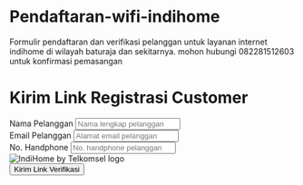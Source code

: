 # Pendaftaran-wifi-indihome
Formulir pendaftaran dan verifikasi pelanggan untuk layanan internet indihome di wilayah baturaja dan sekitarnya. mohon hubungi 082281512603 untuk konfirmasi pemasangan
<html>
 <head>
  <link href="https://cdnjs.cloudflare.com/ajax/libs/font-awesome/5.15.3/css/all.min.css" rel="stylesheet"/>
 </head>
 <body class="bg-gray-100 flex flex-col items-center justify-center min-h-screen">
  <div class="w-full max-w-md mx-auto bg-white rounded-lg shadow-md p-6">
   <div class="flex items-center mb-6">
    <i class="fas fa-arrow-left text-xl text-gray-700">
    </i>
    <h1 class="text-xl font-bold text-center flex-grow text-gray-900">
     Kirim Link Registrasi Customer
    </h1>
   </div>
   <form>
    <div class="mb-4">
     <label class="block text-gray-700 text-sm font-bold mb-2" for="nama-pelanggan">
      Nama Pelanggan
     </label>
     <input class="shadow appearance-none border rounded w-full py-2 px-3 text-gray-700 leading-tight focus:outline-none focus:shadow-outline" id="nama-pelanggan" placeholder="Nama lengkap pelanggan" type="text"/>
    </div>
    <div class="mb-4">
     <label class="block text-gray-700 text-sm font-bold mb-2" for="email-pelanggan">
      Email Pelanggan
     </label>
     <input class="shadow appearance-none border rounded w-full py-2 px-3 text-gray-700 leading-tight focus:outline-none focus:shadow-outline" id="email-pelanggan" placeholder="Alamat email pelanggan" type="email"/>
    </div>
    <div class="mb-6">
     <label class="block text-gray-700 text-sm font-bold mb-2" for="no-handphone">
      No. Handphone
     </label>
     <input class="shadow appearance-none border rounded w-full py-2 px-3 text-gray-700 leading-tight focus:outline-none focus:shadow-outline" id="no-handphone" placeholder="No. handphone pelanggan" type="text"/>
    </div>
    <div class="flex items-center justify-center">
     <img alt="IndiHome by Telkomsel logo" class="mb-4" src="https://placehold.co/100x50"/>
    </div>
    <div class="flex items-center justify-center">
     <button class="bg-red-400 hover:bg-red-500 text-white font-bold py-2 px-4 rounded-full focus:outline-none focus:shadow-outline" type="button">
      Kirim Link Verifikasi
     </button>
    </div>
   </form>
  </div>
 </body>
</html>
